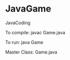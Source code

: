 # JavaGame
JavaCoding



To compile:
  javac Game.java
  
To run:
  java Game

Master Class:
  Game.java
